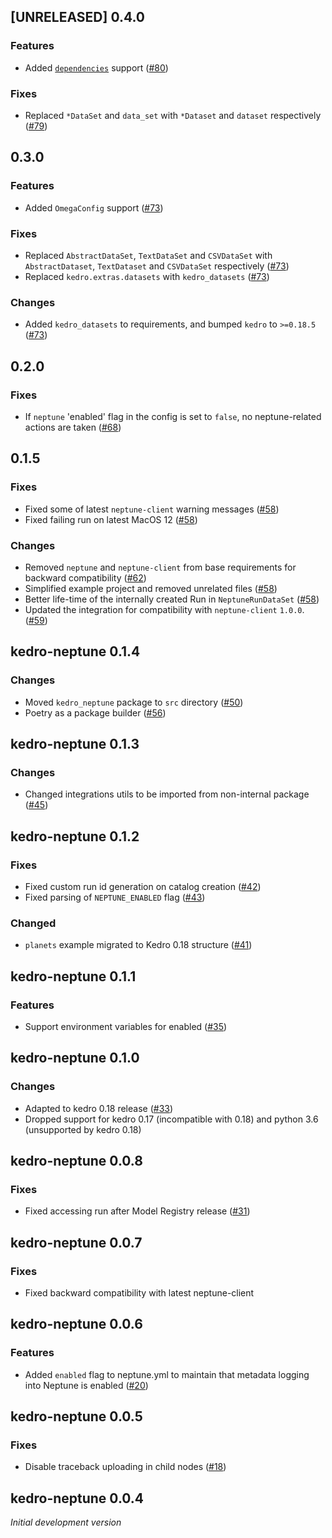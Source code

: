 ## [UNRELEASED] 0.4.0

### Features
- Added [`dependencies`](https://docs.neptune.ai/logging/dependencies/) support ([#80](https://github.com/neptune-ai/kedro-neptune/pull/80))

### Fixes
- Replaced `*DataSet` and `data_set` with `*Dataset` and `dataset` respectively ([#79](https://github.com/neptune-ai/kedro-neptune/pull/79))

## 0.3.0

### Features
- Added `OmegaConfig` support ([#73](https://github.com/neptune-ai/kedro-neptune/pull/73))

### Fixes
- Replaced `AbstractDataSet`, `TextDataSet` and `CSVDataSet` with `AbstractDataset`, `TextDataset` and `CSVDataSet` respectively ([#73](https://github.com/neptune-ai/kedro-neptune/pull/73))
- Replaced `kedro.extras.datasets` with `kedro_datasets` ([#73](https://github.com/neptune-ai/kedro-neptune/pull/73))

### Changes
- Added `kedro_datasets` to requirements, and bumped `kedro` to `>=0.18.5` ([#73](https://github.com/neptune-ai/kedro-neptune/pull/73))

## 0.2.0

### Fixes
- If `neptune` 'enabled' flag in the config is set to `false`, no neptune-related actions are taken ([#68](https://github.com/neptune-ai/kedro-neptune/pull/68))


##  0.1.5

### Fixes
- Fixed some of latest `neptune-client` warning messages ([#58](https://github.com/neptune-ai/kedro-neptune/pull/58))
- Fixed failing run on latest MacOS 12 ([#58](https://github.com/neptune-ai/kedro-neptune/pull/58))

### Changes
- Removed `neptune` and `neptune-client` from base requirements for backward compatibility ([#62](https://github.com/neptune-ai/kedro-neptune/pull/62))
- Simplified example project and removed unrelated files ([#58](https://github.com/neptune-ai/kedro-neptune/pull/58))
- Better life-time of the internally created Run in `NeptuneRunDataSet` ([#58](https://github.com/neptune-ai/kedro-neptune/pull/58))
- Updated the integration for compatibility with `neptune-client` `1.0.0`. ([#59](https://github.com/neptune-ai/kedro-neptune/pull/59))

## kedro-neptune 0.1.4

### Changes
- Moved `kedro_neptune` package to `src` directory ([#50](https://github.com/neptune-ai/kedro-neptune/pull/50))
- Poetry as a package builder ([#56](https://github.com/neptune-ai/kedro-neptune/pull/56))

## kedro-neptune 0.1.3

### Changes
- Changed integrations utils to be imported from non-internal package ([#45](https://github.com/neptune-ai/kedro-neptune/pull/45))

## kedro-neptune 0.1.2

### Fixes
- Fixed custom run id generation on catalog creation ([#42](https://github.com/neptune-ai/kedro-neptune/pull/42))
- Fixed parsing of `NEPTUNE_ENABLED` flag ([#43](https://github.com/neptune-ai/kedro-neptune/pull/43))

### Changed
- `planets` example migrated to Kedro 0.18 structure ([#41](https://github.com/neptune-ai/kedro-neptune/pull/41))

## kedro-neptune 0.1.1

### Features
- Support environment variables for enabled ([#35](https://github.com/neptune-ai/kedro-neptune/pull/35))

## kedro-neptune 0.1.0

### Changes
- Adapted to kedro 0.18 release ([#33](https://github.com/neptune-ai/kedro-neptune/pull/33))
- Dropped support for kedro 0.17 (incompatible with 0.18) and python 3.6 (unsupported by kedro 0.18)

## kedro-neptune 0.0.8

### Fixes
- Fixed accessing run after Model Registry release ([#31](https://github.com/neptune-ai/kedro-neptune/pull/31))

## kedro-neptune 0.0.7

### Fixes
- Fixed backward compatibility with latest neptune-client

## kedro-neptune 0.0.6

### Features
- Added `enabled` flag to neptune.yml to maintain that metadata logging into Neptune is enabled ([#20](https://github.com/neptune-ai/kedro-neptune/pull/20))

## kedro-neptune 0.0.5

### Fixes
- Disable traceback uploading in child nodes ([#18](https://github.com/neptune-ai/kedro-neptune/pull/18))

## kedro-neptune 0.0.4

_Initial development version_

